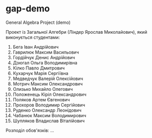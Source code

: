 # gap-demo
General Algebra Project (demo)

Проект із Загальної Алгебри (Ліндер Ярослав Миколайович), який виконується студентами:

 1. Бега Іван Андрійович	
 2. Гаврилюк Максим Васильович	
 3. Гордійчук Денис Андрійович	
 4. Дзюгал Ольга Володимирівна	
 5. Кілко Павло Дмитрович	
 6. Кухарчук Марія Сергіївна	
 7. Медведчук Валерій Олексійович	
 8. Мотрич Максим Олександрович	
 9. Олизько Михайло Олегович	
 10. Положенець Кіріл Олександрович	
 11. Поляков Артем Євгенович	
 12. Прохоров Володимир Сергійович	
 13. Руденко Олександр Леонідович	
 14. Чабанюк Максим Володимирович	
 15. Шупляков Владислав Віталійович	

Розподіл обов'язків:
...
